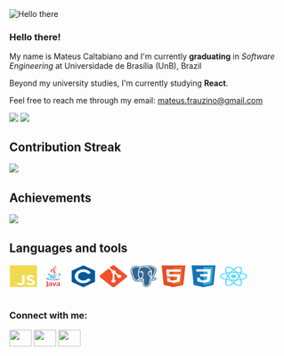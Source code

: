 <img src="https://i.gifer.com/origin/1b/1bceb26d91bbe929e5e2f3c6577c6b49.gif" alt="Hello  there"/>

<h3>Hello there!</h3>

My name is Mateus Caltabiano and I'm currently **graduating** in _Software Engineering_ at Universidade de Brasília (UnB), Brazil

Beyond my university studies, I'm currently studying **React**.

Feel free to reach me through my email: mateus.frauzino@gmail.com

<div align="left">
    <img height="180em" src="https://github-readme-stats.vercel.app/api?username=MateusCaltabiano&show_icons=true&theme=github_dark"/>
    <img height="180em" src="https://github-readme-stats.vercel.app/api/top-langs/?username=MateusCaltabiano&layout=compact&langs_count=7&theme=github_dark"/>
</div>

<div>
    <h2>Contribution Streak</h2>
    <img height="170em" src="https://github-readme-streak-stats.herokuapp.com/?user=MateusCaltabiano&theme=dark"/>
</div>

<div>
    <h2>Achievements</h2>
    <img src="https://github-profile-trophy.vercel.app/?username=MateusCaltabiano&theme=darkhub&rank=SSS,SS,S,AAA,AA,A,SECRET">
</div>

<h2>Languages and tools</h2>

<div style="display: inline_block">
     <img align="center" alt="" height="40" width="50" src="https://raw.githubusercontent.com/devicons/devicon/master/icons/javascript/javascript-plain.svg"/>
     <img align="center" alt="" height="40" width="50" src="https://raw.githubusercontent.com/devicons/devicon/master/icons/java/java-original-wordmark.svg"/>
     <img align="center" alt="" height="40" width="50" src="https://raw.githubusercontent.com/devicons/devicon/master/icons/c/c-plain.svg"/>
    <img align="center" alt="" height="40" width="50" src="https://raw.githubusercontent.com/devicons/devicon/master/icons/git/git-original.svg"/>
    <img align="center" alt="" height="40" width="50" src="https://raw.githubusercontent.com/devicons/devicon/master/icons/postgresql/postgresql-plain.svg"/>
    <img align="center" alt="" height="40" width="50" src="https://raw.githubusercontent.com/devicons/devicon/master/icons/html5/html5-original.svg"/>
    <img align="center" alt="" height="40" width="50" src="https://raw.githubusercontent.com/devicons/devicon/master/icons/css3/css3-original.svg"/>
    <img align="center" alt="" height="40" width="50" src="https://raw.githubusercontent.com/devicons/devicon/master/icons/react/react-original.svg"/>
</div>

<br>

<h3 align="left">Connect with me:</h3>

<p align="left">
<a href="https://twitter.com/MateusFrauzino" target="blank"><img align="center" src="https://raw.githubusercontent.com/rahuldkjain/github-profile-readme-generator/master/src/images/icons/Social/twitter.svg" alt="" height="30" width="40" /></a>
<a href="https://www.linkedin.com/in/mateus-frauzino-272a32225/" target="blank"><img align="center" src="https://raw.githubusercontent.com/rahuldkjain/github-profile-readme-generator/master/src/images/icons/Social/linked-in-alt.svg" alt="" height="30" width="40" /></a>
<a href="https://instagram.com/mateus_caltabiano" target="blank"><img align="center" src="https://raw.githubusercontent.com/rahuldkjain/github-profile-readme-generator/master/src/images/icons/Social/instagram.svg" alt="" height="30" width="40" /></a>
</p>

<!--
**MateusCaltabiano/MateusCaltabiano** is a ✨ _special_ ✨ repository because its `README.md` (this file) appears on your GitHub profile.

Here are some ideas to get you started:

- 🔭 I’m currently working on ...
- 🌱 I’m currently learning ...
- 👯 I’m looking to collaborate on ...
- 🤔 I’m looking for help with ...
- 💬 Ask me about ...
- 📫 How to reach me: ...
- 😄 Pronouns: ...
- ⚡ Fun fact: ...
-->
